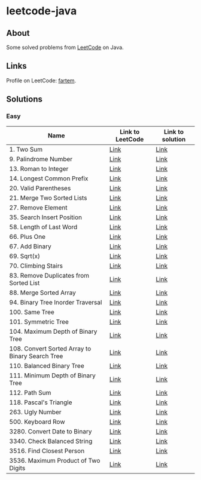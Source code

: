 # leetcode-java

## About

Some solved problems from [LeetCode](https://leetcode.com) on Java.

## Links

Profile on LeetCode: [fartem](https://leetcode.com/fartem/).

## Solutions

### Easy

| Name                                            | Link to LeetCode                                                                  | Link to solution                                                       |
| ----------------------------------------------- | --------------------------------------------------------------------------------- | ---------------------------------------------------------------------- |
| 1. Two Sum                                      | [Link](https://leetcode.com/problems/two-sum/)                                    | [Link](./lib/easy/1_two_sum.dart)                                      |
| 9. Palindrome Number                            | [Link](https://leetcode.com/problems/palindrome-number/)                          | [Link](./lib/easy/9_palindrome_number.dart)                            |
| 13. Roman to Integer                            | [Link](https://leetcode.com/problems/roman-to-integer/)                           | [Link](./lib/easy/13_roman_to_integer.dart)                            |
| 14. Longest Common Prefix                       | [Link](https://leetcode.com/problems/longest-common-prefix/)                      | [Link](./lib/easy/14_longest_common_prefix.dart)                       |
| 20. Valid Parentheses                           | [Link](https://leetcode.com/problems/valid-parentheses/)                          | [Link](./lib/easy/20_valid_parentheses.dart)                           |
| 21. Merge Two Sorted Lists                      | [Link](https://leetcode.com/problems/merge-two-sorted-lists/)                     | [Link](./lib/easy/21_merge_two_sorted_lists.dart)                      |
| 27. Remove Element                              | [Link](https://leetcode.com/problems/remove-element/)                             | [Link](./lib/easy/27_remove_element.dart)                              |
| 35. Search Insert Position                      | [Link](https://leetcode.com/problems/search-insert-position/)                     | [Link](./lib/easy/35_search_insert_position.dart)                      |
| 58. Length of Last Word                         | [Link](https://leetcode.com/problems/length-of-last-word/)                        | [Link](./lib/easy/58_length_of_last_word.dart)                         |
| 66. Plus One                                    | [Link](https://leetcode.com/problems/plus-one/)                                   | [Link](./lib/easy/66_plus_one.dart)                                    |
| 67. Add Binary                                  | [Link](https://leetcode.com/problems/add-binary/)                                 | [Link](./lib/easy/67_add_binary.dart)                                  |
| 69. Sqrt(x)                                     | [Link](https://leetcode.com/problems/sqrtx/)                                      | [Link](./lib/easy/69_sqrt_x.dart)                                      |
| 70. Climbing Stairs                             | [Link](https://leetcode.com/problems/climbing-stairs/)                            | [Link](./lib/easy/70_climbing_stairs.dart)                             |
| 83. Remove Duplicates from Sorted List          | [Link](https://leetcode.com/problems/remove-duplicates-from-sorted-list/)         | [Link](./lib/easy/83_remove_duplicates_from_sorted_list.dart)          |
| 88. Merge Sorted Array                          | [Link](https://leetcode.com/problems/merge-sorted-array/)                         | [Link](./lib/easy/88_merge_sorted_array.dart)                          |
| 94. Binary Tree Inorder Traversal               | [Link](https://leetcode.com/problems/binary-tree-inorder-traversal/)              | [Link](./lib/easy/94_binary_tree_inorder_traversal.dart)               |
| 100. Same Tree                                  | [Link](https://leetcode.com/problems/same-tree/)                                  | [Link](./lib/easy/100_same_tree.dart)                                  |
| 101. Symmetric Tree                             | [Link](https://leetcode.com/problems/symmetric-tree/)                             | [Link](./lib/easy/101_symmetric_tree.dart)                             |
| 104. Maximum Depth of Binary Tree               | [Link](https://leetcode.com/problems/maximum-depth-of-binary-tree/)               | [Link](./lib/easy/104_maximum_depth_of_binary_tree.dart)               |
| 108. Convert Sorted Array to Binary Search Tree | [Link](https://leetcode.com/problems/convert-sorted-array-to-binary-search-tree/) | [Link](./lib/easy/108_convert_sorted_array_to_binary_search_tree.dart) |
| 110. Balanced Binary Tree                       | [Link](https://leetcode.com/problems/balanced-binary-tree/)                       | [Link](./lib/easy/110_balanced_binary_tree.dart)                       |
| 111. Minimum Depth of Binary Tree               | [Link](https://leetcode.com/problems/minimum-depth-of-binary-tree/)               | [Link](./lib/easy/111_minimum_depth_of_binary_tree.dart)               |
| 112. Path Sum                                   | [Link](https://leetcode.com/problems/path-sum/)                                   | [Link](./lib/easy/112_path_sum.dart)                                   |
| 118. Pascal's Triangle                          | [Link](https://leetcode.com/problems/pascals-triangle/)                           | [Link](./lib/easy/118_pascals_triangle.dart)                           |
| 263. Ugly Number                                | [Link](https://lettcode.com/problems/ugly-number/)                                | [Link](./lib/easy/263_ugly_number.dart)                                |
| 500. Keyboard Row                               | [Link](https://leetcode.com/problems/keyboard-row/)                               | [Link](./lib/easy/500_keyboard_row.dart)                               |
| 3280. Convert Date to Binary                    | [Link](https://leetcode.com/problems/convert-date-to-binary/)                     | [Link](./lib/easy/3280_convert_date_to_binary.dart)                    |
| 3340. Check Balanced String                     | [Link](https://leetcode.com/problems/check-balanced-string/)                      | [Link](./lib/easy/3340_check_balanced_string.dart)                     |
| 3516. Find Closest Person                       | [Link](https://leetcode.com/problems/find-closest-person/)                        | [Link](./lib/easy/3516_find_closest_person.dart)                       |
| 3536. Maximum Product of Two Digits             | [Link](https://leetcode.com/problems/maximum-product-of-two-digits/)              | [Link](./lib/easy/3536_maximum_product_of_two_digits.dart)             |
